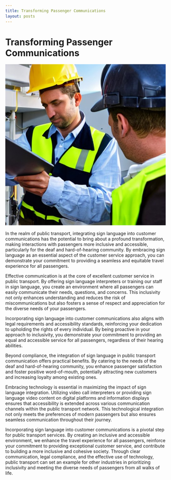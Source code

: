 ```yaml
---
title: Transforming Passenger Communications 
layout: posts
---
```


# Transforming Passenger Communications 

![Public Transport](/sectors/images/utilities-company-installation.jfif)

In the realm of public transport, integrating sign language into customer communications has the potential to bring about a profound transformation, making interactions with passengers more inclusive and accessible, particularly for the deaf and hard-of-hearing community. By embracing sign language as an essential aspect of the customer service approach, you can demonstrate your commitment to providing a seamless and equitable travel experience for all passengers.

Effective communication is at the core of excellent customer service in public transport. By offering sign language interpreters or training our staff in sign language, you create an environment where all passengers can easily communicate their needs, questions, and concerns. This inclusivity not only enhances understanding and reduces the risk of miscommunications but also fosters a sense of respect and appreciation for the diverse needs of your passengers.

Incorporating sign language into customer communications also aligns with legal requirements and accessibility standards, reinforcing your dedication to upholding the rights of every individual. By being proactive in your approach to inclusivity, you demonstrate your commitment to providing an equal and accessible service for all passengers, regardless of their hearing abilities.

Beyond compliance, the integration of sign language in public transport communication offers practical benefits. By catering to the needs of the deaf and hard-of-hearing community, you enhance passenger satisfaction and foster positive word-of-mouth, potentially attracting new customers and increasing loyalty among existing ones.

Embracing technology is essential in maximizing the impact of sign language integration. Utilizing video call interpreters or providing sign language video content on digital platforms and information displays ensures that accessibility is extended across various communication channels within the public transport network. This technological integration not only meets the preferences of modern passengers but also ensures seamless communication throughout their journey.

Incorporating sign language into customer communications is a pivotal step for public transport services. By creating an inclusive and accessible environment, we enhance the travel experience for all passengers, reinforce your commitment to providing exceptional customer service, and contribute to building a more inclusive and cohesive society. Through clear communication, legal compliance, and the effective use of technology, public transport can set an example for other industries in prioritizing inclusivity and meeting the diverse needs of passengers from all walks of life.
